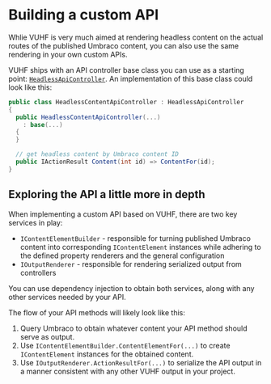# Building a custom API

Whlie VUHF is very much aimed at rendering headless content on the actual routes of the published Umbraco content, you can also use the same rendering in your own custom APIs.

VUHF ships with an API controller base class you can use as a starting point: [`HeadlessApiController`](../src/Vertica.Umbraco.Headless.Core/Controllers/HeadlessApiController.cs). An implementation of this base class could look like this:

```csharp
public class HeadlessContentApiController : HeadlessApiController
{
  public HeadlessContentApiController(...) 
    : base(...)
  {
  }

  // get headless content by Umbraco content ID
  public IActionResult Content(int id) => ContentFor(id);
}
```

## Exploring the API a little more in depth

When implementing a custom API based on VUHF, there are two key services in play:

- `IContentElementBuilder` - responsible for turning published Umbraco content into corresponding `IContentElement` instances while adhering to the defined property renderers and the general configuration
- `IOutputRenderer` - responsible for rendering serialized output from controllers 

You can use dependency injection to obtain both services, along with any other services needed by your API.

The flow of your API methods will likely look like this:

1. Query Umbraco to obtain whatever content your API method should serve as output.
2. Use `IContentElementBuilder.ContentElementFor(...)` to create `IContentElement` instances for the obtained content.
3. Use `IOutputRenderer.ActionResultFor(...)` to serialize the API output in a manner consistent with any other VUHF output in your project.
